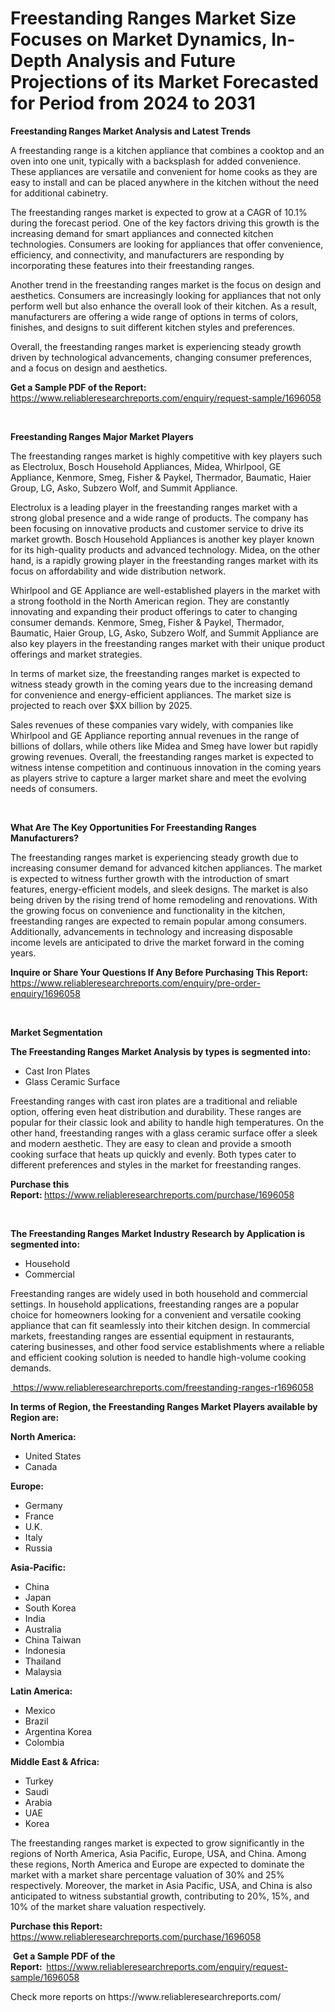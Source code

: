 <p><h1>Freestanding Ranges Market Size Focuses on Market Dynamics, In-Depth Analysis and Future Projections of its Market Forecasted for Period from 2024 to 2031</h1></p><p><strong>Freestanding Ranges Market Analysis and Latest Trends</strong></p>
<p><p>A freestanding range is a kitchen appliance that combines a cooktop and an oven into one unit, typically with a backsplash for added convenience. These appliances are versatile and convenient for home cooks as they are easy to install and can be placed anywhere in the kitchen without the need for additional cabinetry. </p><p>The freestanding ranges market is expected to grow at a CAGR of 10.1% during the forecast period. One of the key factors driving this growth is the increasing demand for smart appliances and connected kitchen technologies. Consumers are looking for appliances that offer convenience, efficiency, and connectivity, and manufacturers are responding by incorporating these features into their freestanding ranges.</p><p>Another trend in the freestanding ranges market is the focus on design and aesthetics. Consumers are increasingly looking for appliances that not only perform well but also enhance the overall look of their kitchen. As a result, manufacturers are offering a wide range of options in terms of colors, finishes, and designs to suit different kitchen styles and preferences.</p><p>Overall, the freestanding ranges market is experiencing steady growth driven by technological advancements, changing consumer preferences, and a focus on design and aesthetics.</p></p>
<p><strong>Get a Sample PDF of the Report:&nbsp;</strong> <a href="https://www.reliableresearchreports.com/enquiry/request-sample/1696058">https://www.reliableresearchreports.com/enquiry/request-sample/1696058</a></p>
<p>&nbsp;</p>
<p><strong>Freestanding Ranges Major Market Players</strong></p>
<p><p>The freestanding ranges market is highly competitive with key players such as Electrolux, Bosch Household Appliances, Midea, Whirlpool, GE Appliance, Kenmore, Smeg, Fisher & Paykel, Thermador, Baumatic, Haier Group, LG, Asko, Subzero Wolf, and Summit Appliance. </p><p>Electrolux is a leading player in the freestanding ranges market with a strong global presence and a wide range of products. The company has been focusing on innovative products and customer service to drive its market growth. Bosch Household Appliances is another key player known for its high-quality products and advanced technology. Midea, on the other hand, is a rapidly growing player in the freestanding ranges market with its focus on affordability and wide distribution network.</p><p>Whirlpool and GE Appliance are well-established players in the market with a strong foothold in the North American region. They are constantly innovating and expanding their product offerings to cater to changing consumer demands. Kenmore, Smeg, Fisher & Paykel, Thermador, Baumatic, Haier Group, LG, Asko, Subzero Wolf, and Summit Appliance are also key players in the freestanding ranges market with their unique product offerings and market strategies.</p><p>In terms of market size, the freestanding ranges market is expected to witness steady growth in the coming years due to the increasing demand for convenience and energy-efficient appliances. The market size is projected to reach over $XX billion by 2025.</p><p>Sales revenues of these companies vary widely, with companies like Whirlpool and GE Appliance reporting annual revenues in the range of billions of dollars, while others like Midea and Smeg have lower but rapidly growing revenues. Overall, the freestanding ranges market is expected to witness intense competition and continuous innovation in the coming years as players strive to capture a larger market share and meet the evolving needs of consumers.</p></p>
<p>&nbsp;</p>
<p><strong>What Are The Key Opportunities For Freestanding Ranges Manufacturers?</strong></p>
<p><p>The freestanding ranges market is experiencing steady growth due to increasing consumer demand for advanced kitchen appliances. The market is expected to witness further growth with the introduction of smart features, energy-efficient models, and sleek designs. The market is also being driven by the rising trend of home remodeling and renovations. With the growing focus on convenience and functionality in the kitchen, freestanding ranges are expected to remain popular among consumers. Additionally, advancements in technology and increasing disposable income levels are anticipated to drive the market forward in the coming years.</p></p>
<p><strong>Inquire or Share Your Questions If Any Before Purchasing This Report:</strong> <a href="https://www.reliableresearchreports.com/enquiry/pre-order-enquiry/1696058">https://www.reliableresearchreports.com/enquiry/pre-order-enquiry/1696058</a></p>
<p>&nbsp;</p>
<p><strong>Market Segmentation</strong></p>
<p><strong>The Freestanding Ranges Market Analysis by types is segmented into:</strong></p>
<p><ul><li>Cast Iron Plates</li><li>Glass Ceramic Surface</li></ul></p>
<p><p>Freestanding ranges with cast iron plates are a traditional and reliable option, offering even heat distribution and durability. These ranges are popular for their classic look and ability to handle high temperatures. On the other hand, freestanding ranges with a glass ceramic surface offer a sleek and modern aesthetic. They are easy to clean and provide a smooth cooking surface that heats up quickly and evenly. Both types cater to different preferences and styles in the market for freestanding ranges.</p></p>
<p><strong>Purchase this Report:&nbsp;</strong><a href="https://www.reliableresearchreports.com/purchase/1696058">https://www.reliableresearchreports.com/purchase/1696058</a></p>
<p>&nbsp;</p>
<p><strong>The Freestanding Ranges Market Industry Research by Application is segmented into:</strong></p>
<p><ul><li>Household</li><li>Commercial</li></ul></p>
<p><p>Freestanding ranges are widely used in both household and commercial settings. In household applications, freestanding ranges are a popular choice for homeowners looking for a convenient and versatile cooking appliance that can fit seamlessly into their kitchen design. In commercial markets, freestanding ranges are essential equipment in restaurants, catering businesses, and other food service establishments where a reliable and efficient cooking solution is needed to handle high-volume cooking demands.</p></p>
<p><a href="https://www.reliableresearchreports.com/freestanding-ranges-r1696058">&nbsp;https://www.reliableresearchreports.com/freestanding-ranges-r1696058</a></p>
<p><strong>In terms of Region, the Freestanding Ranges Market Players available by Region are:</strong></p>
<p>
    <p> <strong> North America: </strong>
        <ul>
            <li>United States</li>
            <li>Canada</li>
        </ul>
        </p> 
    <p> <strong> Europe: </strong>
        <ul>
            <li>Germany</li>
            <li>France</li>
            <li>U.K.</li>
            <li>Italy</li>
            <li>Russia</li>
        </ul>
        </p> 
    <p> <strong> Asia-Pacific: </strong>
        <ul>
            <li>China</li>
            <li>Japan</li>
            <li>South Korea</li>
            <li>India</li>
            <li>Australia</li>
            <li>China Taiwan</li>
            <li>Indonesia</li>
            <li>Thailand</li>
            <li>Malaysia</li>
        </ul>
        </p> 
    <p> <strong> Latin America: </strong>
        <ul>
            <li>Mexico</li>
            <li>Brazil</li>
            <li>Argentina Korea</li>
            <li>Colombia</li>
        </ul>
        </p> 
    <p> <strong> Middle East & Africa: </strong>
        <ul>
            <li>Turkey</li>
            <li>Saudi</li>
            <li>Arabia</li>
            <li>UAE</li>
            <li>Korea</li>
        </ul>
    </p>
    </p>
<p><p>The freestanding ranges market is expected to grow significantly in the regions of North America, Asia Pacific, Europe, USA, and China. Among these regions, North America and Europe are expected to dominate the market with a market share percentage valuation of 30% and 25% respectively. Moreover, the market in Asia Pacific, USA, and China is also anticipated to witness substantial growth, contributing to 20%, 15%, and 10% of the market share valuation respectively.</p></p>
<p><strong>Purchase this Report: </strong><a href="https://www.reliableresearchreports.com/purchase/1696058">https://www.reliableresearchreports.com/purchase/1696058</a></p>
<p>&nbsp;<strong>Get a Sample PDF of the Report:&nbsp;&nbsp;</strong><a href="https://www.reliableresearchreports.com/enquiry/request-sample/1696058">https://www.reliableresearchreports.com/enquiry/request-sample/1696058</a></p>
<p><strong></strong></p>
<p>Check more reports on https://www.reliableresearchreports.com/</p>